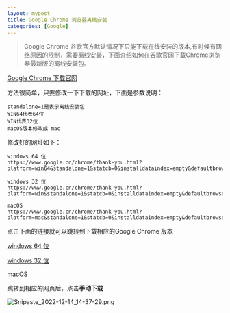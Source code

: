 ```yaml
---
layout: mypost
title: Google Chrome 浏览器离线安装
categories: [Google]
---
```


> Google Chrome 谷歌官方默认情况下只能下载在线安装的版本,有时候有网络原因的限制，需要离线安装，下面介绍如何在谷歌官网下载Chrome浏览器最新版的离线安装包。

[Google Chrome 下载官网](https://www.google.cn/chrome/)

方法很简单，只要修改一下下载的网址，下面是参数说明：

```
standalone=1是表示离线安装包
WIN64代表64位
WIN代表32位
macOS版本修改成 mac
```

修改好的网址如下：

```
windows 64 位
https://www.google.cn/chrome/thank-you.html?platform=win64&standalone=1&statcb=0&installdataindex=empty&defaultbrowser=0

windows 32 位
https://www.google.cn/chrome/thank-you.html?platform=win&standalone=1&statcb=0&installdataindex=empty&defaultbrowser=0

macOS
https://www.google.cn/chrome/thank-you.html?platform=mac&standalone=1&statcb=0&installdataindex=empty&defaultbrowser=0
```

点击下面的链接就可以跳转到下载相应的Google Chrome 版本

[windows 64 位](https://www.google.cn/chrome/thank-you.html?platform=win64&standalone=1&statcb=0&installdataindex=empty&defaultbrowser=0)

[windows 32 位](https://www.google.cn/chrome/thank-you.html?platform=win&standalone=1&statcb=0&installdataindex=empty&defaultbrowser=0)

[macOS](https://www.google.cn/chrome/thank-you.html?platform=mac&standalone=1&statcb=0&installdataindex=empty&defaultbrowser=0)

跳转到相应的网页后，点击**手动下载**

![Snipaste_2022-12-14_14-37-29.png](Snipaste_2022-12-14_14-37-29.png)